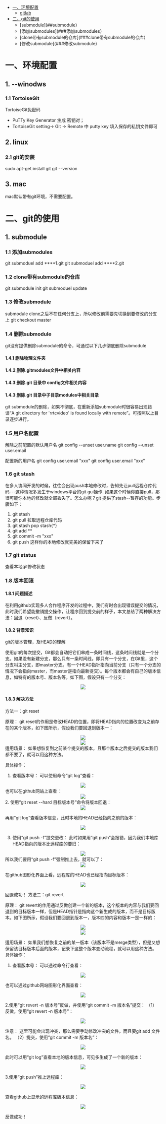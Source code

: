 <!-- GFM-TOC -->
* [一、环境配置](#环境配置)
    * [gitlab](#gitlab)
* [二、git的使用](#git的使用)
    * [submodule](##submodule）
    * [添加submodules](###添加submodules）
    * [clone带有submodule的仓库](###clone带有submodule的仓库）
    * [修改submodule](###修改submodule）
<!-- GFM-TOC -->


# 一、环境配置

## 1. --winodws
### 1.1 TortoiseGit

TortoiseGit免密码
- PuTTy Key Generator 生成 密钥对；
- TortoiseGit setting-> Git -> Remote 中 putty key 填入保存的私钥文件即可

## 2. linux
### 2.1 git的安装

sudo apt-get install git
git --version

## 3. mac

mac默认带有git环境，不需要配置。

# 二、git的使用

## 1. submodule

### 1.1 添加submodules
git submoduel add ****1.git
git submoduel add ****2.git

### 1.2 clone带有submodule的仓库
git submodule init
git submoduel update

### 1.3 修改submodule
submodule clone之后不在任何分支上，所以修改前需要先切换到要修改的分支上
git checkout master

### 1.4 删除submodule
git没有提供删除submodule的命令，可通过以下几步彻底删除submodule

#### 1.4.1 删除物理文件夹
#### 1.4.2 删除.gitmodules文件中相关内容
#### 1.4.3 删除.git 目录中 config文件相关内容
#### 1.4.3 删除.git 目录中子目录modules中相关目录

git submodule的删除，如果不彻底，在重新添加submodule时很容易出现错误“A git directory for 'rrtcvideo' is found locally with remote”。可按照以上目录逐步进行。


### 1.5 用户名配置

解除之前配置的默认用户名
git config --unset user.name
git config --unset user.email

配置新的用户名
git config user.email "xxx"
git config user.email "xxx"



### 1.6 git stash 

在多人协同开发的时候，往往会出现push本地修改时，告知先让pull远程仓库代码---这种情况多发生于windows平台的git gui操作.
如果这个时候你直接pull，那很可能你本地的修改就全部丢失了。怎么办呢？git 提供了stash--暂存的功能。步骤如下：
1. git stash
2. git pull 拉取远程仓库代码
3. git stash pop stash{*}
4. git add **
5. git commit -m "xxx"
6. git push 
这样你的本地修改就完美的保留下来了


### 1.7 git status

查看本地git修改状态

### 1.8 版本回滚
#### 1.8.1 问题描述

在利用github实现多人合作程序开发的过程中，我们有时会出现错误提交的情况，此时我们希望能撤销提交操作，让程序回到提交前的样子，本文总结了两种解决方法：回退（reset）、反做（revert）。

#### 1.8.2 背景知识
git的版本管理，及HEAD的理解

使用git的每次提交，Git都会自动把它们串成一条时间线，这条时间线就是一个分支。如果没有新建分支，那么只有一条时间线，即只有一个分支，在Git里，这个分支叫主分支，即master分支。有一个HEAD指针指向当前分支（只有一个分支的情况下会指向master，而master是指向最新提交）。每个版本都会有自己的版本信息，如特有的版本号、版本名等。如下图，假设只有一个分支：
<div align="center">
    <img src="pic/1.png" >
    <br>
</div> 

#### 1.8.3 解决方法
方法一：git reset

原理： git reset的作用是修改HEAD的位置，即将HEAD指向的位置改变为之前存在的某个版本，如下图所示，假设我们要回退到版本一：
<div align="center">
    <img src="pic/2.png" >
    <br>
</div> 
<div align="center">
    <img src="pic/3.png" >
    <br>
</div> 
适用场景： 如果想恢复到之前某个提交的版本，且那个版本之后提交的版本我们都不要了，就可以用这种方法。

具体操作：

1. 查看版本号：
可以使用命令“git log”查看：
<div align="center">
    <img src="pic/4.png" >
    <br>
</div> 
也可以在github网站上查看：
<div align="center">
    <img src="pic/5.png" >
    <br>
</div> 
2. 使用“git reset --hard 目标版本号”命令将版本回退：
<div align="center">
    <img src="pic/6.png" >
    <br>
</div>

再用“git log”查看版本信息，此时本地的HEAD已经指向之前的版本：
<div align="center">
    <img src="pic/7.png" >
    <br>
</div>

3. 使用“git push -f”提交更改：
此时如果用“git push”会报错，因为我们本地库HEAD指向的版本比远程库的要旧：
<div align="center">
    <img src="pic/8.png" >
    <br>
</div>
所以我们要用“git push -f”强制推上去，就可以了：
<div align="center">
    <img src="pic/9.png" >
    <br>
</div>

在github图形化界面上看，远程库的HEAD也已经指向目标版本：
<div align="center">
    <img src="pic/10.png" >
    <br>
</div>

回退成功！
方法二：git revert

原理： git revert的作用通过反做创建一个新的版本，这个版本的内容与我们要回退到的目标版本一样，但是HEAD指针是指向这个新生成的版本，而不是目标版本。如下图所示，假设我们要回退到版本一，版本四的内容和版本一是一样的：
<div align="center">
    <img src="pic/11.png" >
    <br>
</div>
<div align="center">
    <img src="pic/12.png" >
    <br>
</div>

适用场景： 如果我们想恢复之前的某一版本（该版本不是merge类型），但是又想保留该目标版本后面的版本，记录下这整个版本变动流程，就可以用这种方法。
具体操作：

1. 查看版本号：
可以通过命令行查看：
<div align="center">
    <img src="pic/13.png" >
    <br>
</div>

也可以通过github网站图形化界面查看：

<div align="center">
    <img src="pic/14.png" >
    <br>
</div>

2.使用“git revert -n 版本号”反做，并使用“git commit -m 版本名”提交：
（1）反做，使用“git revert -n 版本号”：

<div align="center">
    <img src="pic/15.png" >
    <br>
</div>

注意： 这里可能会出现冲突，那么需要手动修改冲突的文件。而且要git add 文件名。
（2）提交，使用“git commit -m 版本名”：

<div align="center">
    <img src="pic/16.png" >
    <br>
</div>

此时可以用“git log”查看本地的版本信息，可见多生成了一个新的版本：
<div align="center">
    <img src="pic/17.png" >
    <br>
</div>

3.使用“git push”推上远程库：
<div align="center">
    <img src="pic/18.png" >
    <br>
</div>

查看github上显示的远程库版本信息：

<div align="center">
    <img src="pic/19.png" >
    <br>
</div>

反做成功！